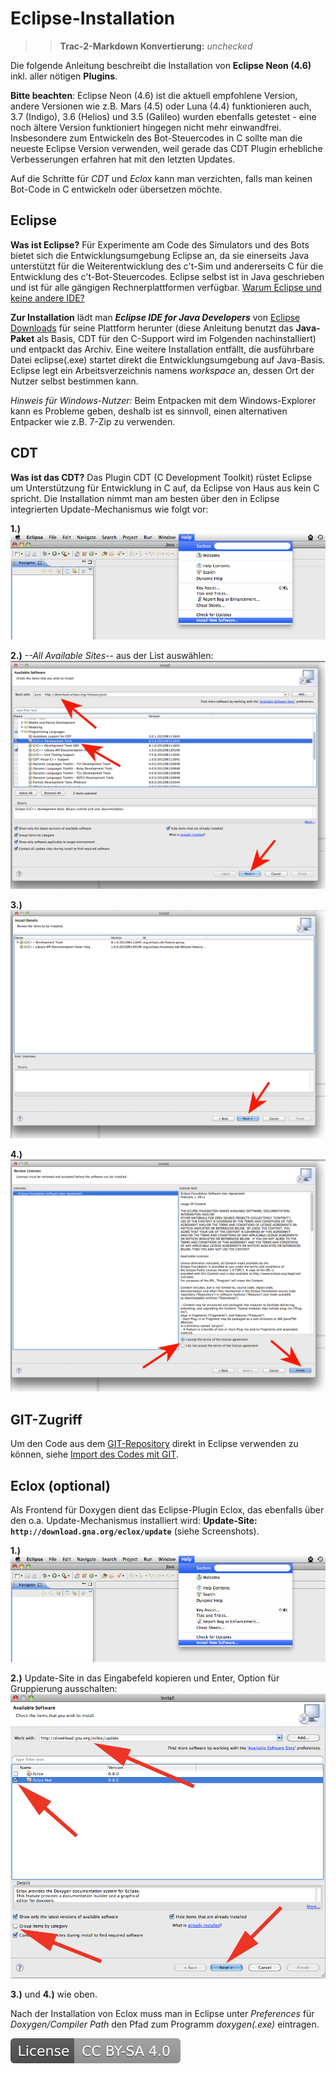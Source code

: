 # Eclipse-Installation

>> **Trac-2-Markdown Konvertierung:** *unchecked*

Die folgende Anleitung beschreibt die Installation von **Eclipse Neon (4.6)** inkl. aller nötigen **Plugins**.

**Bitte beachten**: Eclipse Neon (4.6) ist die aktuell empfohlene Version, andere Versionen wie z.B. Mars (4.5) oder Luna (4.4) funktionieren auch, 3.7 (Indigo), 3.6 (Helios) und 3.5 (Galileo) wurden ebenfalls getestet - eine noch ältere Version funktioniert hingegen nicht mehr einwandfrei.
Insbesondere zum Entwickeln des Bot-Steuercodes in C sollte man die neueste Eclipse Version verwenden, weil gerade das CDT Plugin erhebliche Verbesserungen erfahren hat mit den letzten Updates.

Auf die Schritte für *CDT* und *Eclox* kann man verzichten, falls man keinen Bot-Code in C entwickeln oder übersetzen möchte.

## Eclipse

**Was ist Eclipse?**
Für Experimente am Code des Simulators und des Bots bietet sich die Entwicklungsumgebung Eclipse an, da sie einerseits Java unterstützt für die Weiterentwicklung des c't-Sim und andererseits C für die Entwicklung des c't-Bot-Steuercodes. Eclipse selbst ist in Java geschrieben und ist für alle gängigen Rechnerplattformen verfügbar.
[Warum Eclipse und keine andere IDE?](https://www.heise.de/ct/artikel/FAQ-fuer-c-t-Bot-und-c-t-SIM-291940.html?seite=3)

**Zur Installation** lädt man __*Eclipse IDE for Java Developers*__ von [Eclipse Downloads](https://www.eclipse.org/downloads/) für seine Plattform herunter (diese Anleitung benutzt das __Java-Paket__ als Basis, CDT für den C-Support wird im Folgenden nachinstalliert) und entpackt das Archiv.
Eine weitere Installation entfällt, die ausführbare Datei eclipse(.exe) startet direkt die Entwicklungsumgebung auf Java-Basis. Eclipse legt ein Arbeitsverzeichnis namens *workspace* an, dessen Ort der Nutzer selbst bestimmen kann.

*Hinweis für Windows-Nutzer:* Beim Entpacken mit dem Windows-Explorer kann es Probleme geben, deshalb ist es sinnvoll, einen alternativen Entpacker wie z.B. 7-Zip zu verwenden.

## CDT

**Was ist das CDT?** Das Plugin CDT (C Development Toolkit) rüstet Eclipse um Unterstützung für Entwicklung in C auf, da Eclipse von Haus aus kein C spricht.
Die Installation nimmt man am besten über den in Eclipse integrierten Update-Mechanismus wie folgt vor:

**1.)**
![Image: 'eclipse35_1.png'](eclipse35_1.png)

**2.)** *--All Available Sites--* aus der List auswählen:
![Image: 'cdt42_1.png'](cdt42_1.png)

**3.)**
![Image: 'cdt42_2.png'](cdt42_2.png)

**4.)**
![Image: 'cdt42_3.png'](cdt42_3.png)

## GIT-Zugriff

Um den Code aus dem [GIT-Repository](https://github.com/tsandmann/ct-bot) direkt in Eclipse verwenden zu können, siehe [Import des Codes mit GIT](../GITUndEclipse/GITUndEclipse.md).

## Eclox (optional)

Als Frontend für Doxygen dient das Eclipse-Plugin Eclox, das ebenfalls über den o.a. Update-Mechanismus installiert wird:
**Update-Site: `http://download.gna.org/eclox/update`** (siehe Screenshots).

**1.)**
![Image: 'eclipse35_1.png'](eclipse35_1.png)

**2.)** Update-Site in das Eingabefeld kopieren und Enter, Option für Gruppierung ausschalten:
![Image: 'eclox35_1.png'](eclox35_1.png)

**3.)** und **4.)** wie oben.

Nach der Installation von Eclox muss man in Eclipse unter *Preferences* für *Doxygen/Compiler Path* den Pfad zum Programm *doxygen(.exe)* eintragen.

[![License: CC BY-SA 4.0](../license.svg)](https://creativecommons.org/licenses/by-sa/4.0/)

